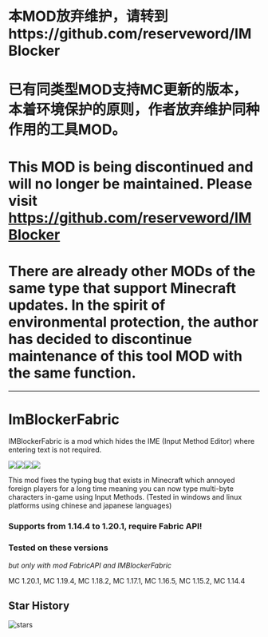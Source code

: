 # 本MOD放弃维护，请转到https://github.com/reserveword/IMBlocker
# 已有同类型MOD支持MC更新的版本，本着环境保护的原则，作者放弃维护同种作用的工具MOD。

# This MOD is being discontinued and will no longer be maintained. Please visit https://github.com/reserveword/IMBlocker
# There are already other MODs of the same type that support Minecraft updates. In the spirit of environmental protection, the author has decided to discontinue maintenance of this tool MOD with the same function.



-----------------

# ImBlockerFabric
IMBlockerFabric is a mod which hides the IME (Input Method Editor) where entering text is not required.

![](https://img.shields.io/github/last-commit/mrjesen/ImBlockerFabric?logo=artstation&style=for-the-badge&color=9266CC)![](https://img.shields.io/github/issues/mrjesen/ImBlockerFabric?style=for-the-badge&logo=slashdot)![](https://img.shields.io/github/release/mrjesen/ImBlockerFabric?style=for-the-badge&color=00C58E&logo=ionic)![](https://img.shields.io/github/downloads/mrjesen/ImBlockerFabric/total?style=for-the-badge&logo=docusign)

This mod fixes the typing bug that exists in Minecraft which annoyed foreign players for a long time meaning you can now type multi-byte characters in-game using Input Methods. (Tested in windows and linux platforms using chinese and japanese languages)


### Supports from 1.14.4 to 1.20.1, require Fabric API!

### Tested on these versions
*but only with mod FabricAPI and IMBlockerFabric*

MC 1.20.1,
MC 1.19.4,
MC 1.18.2,
MC 1.17.1,
MC 1.16.5,
MC 1.15.2,
MC 1.14.4

## Star History

![stars](https://starchart.cc/mrjesen/ImBlockerFabric.svg)
